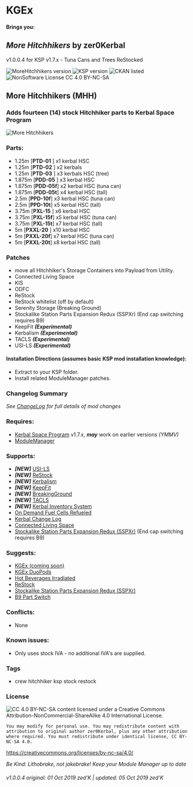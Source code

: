 <!-- Readme.md v1.0.0.4
MoreHitchhikers (MHH)
created: 02 Oct 19
updated: 05 Oct 19 -->

<!-- Download on SpaceDock or Github or Curseforge. Also available on CKAN. -->

# KGEx
#### Brings you:
## *More Hitchhikers* by zer0Kerbal
v1.0.0.4 for KSP v1.7.x - Tuna Cans and Trees ReStocked

![MoreHitchhikers version](https://img.shields.io/badge/MOD%20version-1.0.0.4-orange.svg?style=flat-square)
![KSP version](https://img.shields.io/badge/KSP%20version-1.7.x-66ccff.svg?style=flat-square)
![CKAN listed](https://img.shields.io/badge/CKAN-Indexed-brightgreen.svg)
![NonSoftware License CC 4.0 BY-NC-SA](https://img.shields.io/badge/NonSoftwareLicense-CC--4.0--BY--SA-lightgrey)

## More Hitchhikers (MHH)
### Adds fourteen (14) stock Hitchhiker parts to Kerbal Space Program

![More Hitchhikers](https://i.postimg.cc/Vs3rb8wH/Heroshot-3-labels.png)

### Parts:
 + 1.25m [**PTD-01** ] x1 kerbal HSC
 + 1.25m [**PTD-02** ] x2 kerbals
 + 1.25m [**PTD-03** ] x3 kerbals HSC (tree)
 + 1.875m [**PDD-05** ] x3 kerbal HSC
 + 1.875m [**PDD-05f**] x2 kerbal HSC (tuna can)
 + 1.875m [**PDD-05t**] x4 kerbal HSC (tall)
 + 2.5m [**PPD-10f**] x3 kerbal HSC (tuna can)
 + 2.5m [**PPD-10t**] x5 kerbal HSC (tall)
 + 3.75m [**PXL-15** ] x6 kerbal HSC
 + 3.75m [**PXL-15f**] x5 kerbal HSC (tuna can)
 + 3.75m [**PXL-15t**] x7 kerbal HSC (tall)
 + 5m [**PXXL-20** ] x10 kerbal HSC
 + 5m [**PXXL-20f**] x7 kerbal HSC (tuna can)
 + 5m [**PXXL-20t**] x8 kerbal HSC (tall)

### Patches
+ move all Hitchhiker's Storage Containers into Payload from Utility.
+ Connected Living Space
+ KIS
+ ODFC
+ ReStock
+ ReStock whitelist (off by default)
+ Serenity Storage (Breaking Ground)
+ Stockalike Station Parts Expansion Redux (SSPXr) (End cap switching requires B9)
+ KeepFit ***(Experimental)***
+ Kerbalism ***(Experimental)***
+ TACLS ***(Experimental)***
+ USI-LS ***(Experimental)***

#### Installation Directions (assumes basic KSP mod installation knowledge):
- Extract to your KSP folder.
- Install related ModuleManager patches.

### Changelog Summary
*See [ChangeLog](https://github.com/zer0Kerbal/KGRx/MoreHitchhikers/Changelog.cfg) for full details of mod changes*

### Requires:
 * [Kerbal Space Program](https://kerbalspaceprogram.com) v1.7.x, ***may*** work on earlier versions *(YMMV)*
 * [ModuleManager](http://forum.kerbalspaceprogram.com/index.php?/topic/50533-*)

### Supports:
 * ***[NEW]*** [USI-LS](https://github.com/UmbraSpaceIndustries/USI-LS)
 * ***[NEW]*** [ReStock](https://github.com/PorktoberRevolution/ReStocked)
 * ***[NEW]*** [Kerbalism](https://github.com/Kerbalism/Kerbalism)
 * ***[NEW]*** [KeepFit]()
 * ***[NEW]*** [BreakingGround]()
 * ***[NEW]*** [TACLS]()
 * ***[NEW]*** [Kerbal Inventory System]()
 * [On Demand Fuel Cells Refueled](https://github.com/zer0Kerbal/ODFCr)
 * [Kerbal Change Log](https://forum.kerbalspaceprogram.com/index.php?/topic/179207-*)
 * [Connected Living Space](https://github.com/codepoetpbowden/ConnectedLivingSpace)
 * [Stockalike Station Parts Expansion Redux (SSPXr)](https://forum.kerbalspaceprogram.com/index.php?/topic/170211-*)  (End cap switching requires B9)

 ### Suggests:
  * [KGEx (coming soon)](https://github.com/zer0Kerbal/KGEx)
  * [KGEx DuoPods](https://github.com/zer0Kerbal/KGEx/DuoPods)
  * [Hot Beverages Irradiated](https://github.com/zer0Kerbal/HotBeverageIrradiated)
  * [ReStock](https://github.com/PorktoberRevolution/ReStocked)
  * [Stockalike Station Parts Expansion Redux (SSPXr)](https://forum.kerbalspaceprogram.com/index.php?/topic/170211-*)
  * [B9 Part Switch](http://forum.kerbalspaceprogram.com/index.php?showtopic=140541-*)

### Conflicts:
 * None

### Known issues:
 * Only uses stock IVA - no additional IVA's are supplied.

### Tags
 * crew hitchhiker ksp stock restock

### License
![[CC 4.0 BY-NC-SA](https://creativecommons.org/licenses/by-nc-sa/4.0/)](https://i.creativecommons.org/l/by-nc-sa/4.0/88x31.png "CC 4.0 BY-NC-SA")
content licensed under a Creative Commons Attribution-NonCommercial-ShareAlike 4.0 International License.

`You may modify for personal use. You may redistribute content with attribution to original author zer0Kerbal, plus any other attribution where required. You must redistribute under identical license, CC BY-NC-SA 4.0.`

https://creativecommons.org/licenses/by-nc-sa/4.0/

 *Be Kind: Lithobrake, not jakebrake! Keep your Module Manager up to date*

 ###### v1.0.0.4 original: 01 Oct 2019 zed'K | updated: 05 Oct 2019 zed'K
<!--
CC BY-NC-SA-4.0
zer0Kerbal-->
